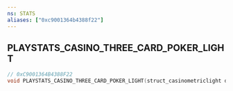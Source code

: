 ```yaml
---
ns: STATS
aliases: ["0xc9001364b4388f22"]
---
```

## PLAYSTATS_CASINO_THREE_CARD_POKER_LIGHT

```c
// 0xC9001364B4388F22
void PLAYSTATS_CASINO_THREE_CARD_POKER_LIGHT(struct_casinometriclight data);
```
